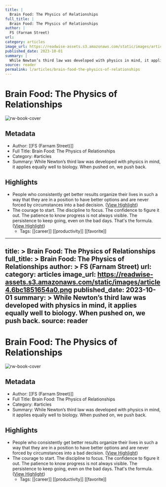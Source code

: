 ```yaml
---
title: |
  Brain Food: The Physics of Relationships
full_title: |
  Brain Food: The Physics of Relationships
author: |
  FS (Farnam Street)
url: 
category: articles
image_url: https://readwise-assets.s3.amazonaws.com/static/images/article4.6bc1851654a0.png
published_date: 2023-10-01
summary: |
  While Newton’s third law was developed with physics in mind, it applies equally well to biology. When pushed on, we push back.
source: reader
permalink: l/articles/brain-food-the-physics-of-relationships
---
```

# Brain Food: The Physics of Relationships

![rw-book-cover](https://readwise-assets.s3.amazonaws.com/static/images/article4.6bc1851654a0.png)

## Metadata
- Author: [[FS (Farnam Street)]]
- Full Title: Brain Food: The Physics of Relationships
- Category: #articles
- Summary: While Newton’s third law was developed with physics in mind, it applies equally well to biology. When pushed on, we push back.

## Highlights
- People who consistently get better results organize their lives in such a way that they are in a position to have better options and are never forced by circumstances into a bad decision. ([View Highlight](https://read.readwise.io/read/01hbtcvkcmqs7e971pfw8gwdg3))
- The courage to start. 
  The discipline to focus. 
  The confidence to figure it out. 
  The patience to know progress is not always visible. 
  The persistence to keep going, even on the bad days. 
  That's the formula. ([View Highlight](https://read.readwise.io/read/01hbtcw061fcwr5kgx0nj6kfkh))
    - Tags: [[career]] [[productivity]] [[favorite]] 


---
title: >
  Brain Food: The Physics of Relationships
full_title: >
  Brain Food: The Physics of Relationships
author: >
  FS (Farnam Street)
url: 
category: articles
image_url: https://readwise-assets.s3.amazonaws.com/static/images/article4.6bc1851654a0.png
published_date: 2023-10-01
summary: >
  While Newton’s third law was developed with physics in mind, it applies equally well to biology. When pushed on, we push back.
source: reader
---
# Brain Food: The Physics of Relationships

![rw-book-cover](https://readwise-assets.s3.amazonaws.com/static/images/article4.6bc1851654a0.png)

## Metadata
- Author: [[FS (Farnam Street)]]
- Full Title: Brain Food: The Physics of Relationships
- Category: #articles
- Summary: While Newton’s third law was developed with physics in mind, it applies equally well to biology. When pushed on, we push back.

## Highlights
- People who consistently get better results organize their lives in such a way that they are in a position to have better options and are never forced by circumstances into a bad decision. ([View Highlight](https://read.readwise.io/read/01hbtcvkcmqs7e971pfw8gwdg3))
- The courage to start. 
  The discipline to focus. 
  The confidence to figure it out. 
  The patience to know progress is not always visible. 
  The persistence to keep going, even on the bad days. 
  That's the formula. ([View Highlight](https://read.readwise.io/read/01hbtcw061fcwr5kgx0nj6kfkh))
    - Tags: [[career]] [[productivity]] [[favorite]] 


